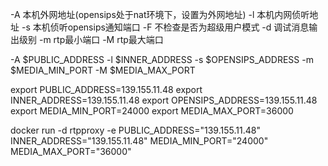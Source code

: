 
-A 本机外网地址(opensips处于nat环境下，设置为外网地址)
-l 本机内网侦听地址
-s 本机侦听opensips通知端口
-F 不检查是否为超级用户模式
-d 调试消息输出级别
-m rtp最小端口
-M rtp最大端口

-A $PUBLIC_ADDRESS
-l $INNER_ADDRESS
-s $OPENSIPS_ADDRESS
-m $MEDIA_MIN_PORT
-M $MEDIA_MAX_PORT




export PUBLIC_ADDRESS=139.155.11.48
export INNER_ADDRESS=139.155.11.48
export OPENSIPS_ADDRESS=139.155.11.48
export MEDIA_MIN_PORT=24000
export MEDIA_MAX_PORT=36000


docker run -d rtpproxy -e PUBLIC_ADDRESS="139.155.11.48" INNER_ADDRESS="139.155.11.48" MEDIA_MIN_PORT="24000" MEDIA_MAX_PORT="36000"